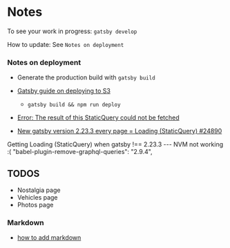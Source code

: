 # Notes

To see your work in progress: `gatsby develop`

How to update: See `Notes on deployment`

### Notes on deployment
- Generate the production build with `gatsby build`
- [Gatsby guide on deploying to S3](https://www.gatsbyjs.com/docs/deploying-to-s3-cloudfront/)
  - `gatsby build && npm run deploy`


- [Error: The result of this StaticQuery could not be fetched](https://github.com/gatsbyjs/gatsby/issues/24902)
- [New gatsby version 2.23.3 every page = Loading (StaticQuery) #24890](https://github.com/gatsbyjs/gatsby/issues/24890)

Getting Loading (StaticQuery) when gatsby !== 2.23.3 --- NVM not working :(
"babel-plugin-remove-graphql-queries": "2.9.4",

## TODOS
- Nostalgia page
- Vehicles page
- Photos page

### Markdown
- [how to add markdown](https://www.gatsbyjs.com/docs/how-to/routing/adding-markdown-pages/)